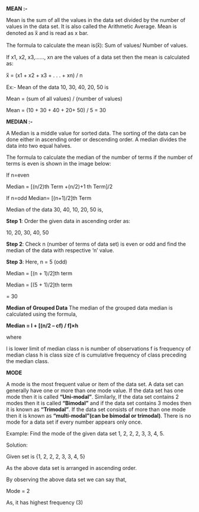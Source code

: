 **MEAN :-**

Mean is the sum of all the values in the data set divided by the number of values in the data set. It is also called the Arithmetic Average. Mean is denoted as x̅ and is read as x bar.

The formula to calculate the mean is(x̅): Sum of values/ Number of values. 

If x1, x2, x3,……, xn are the values of a data set then the mean is calculated as:

x̅ =  (x1 + x2 + x3 + . . . + xn) / n

Ex:- Mean of the data 10, 30, 40, 20, 50 is

Mean = (sum of all values) / (number of values)

Mean = (10 + 30 + 40 + 20+ 50) / 5 = 30

**MEDIAN :-**

A Median is a middle value for sorted data. The sorting of the data can be done either in ascending order or descending order. A median divides the data into two equal halves. 

The formula to calculate the median of the number of terms if the number of terms is even is shown in the image below:

If n=even

Median = [(n/2)th Term +(n/2)+1 th Term]/2

If n=odd
Median= [(n+1)/2]th Term

Median of the data 30, 40, 10, 20, 50 is,


**Step 1**: Order the given data in ascending order as:


10, 20, 30, 40, 50


**Step 2**: Check n (number of terms of data set) is even or odd and find the median of the data with respective ‘n’ value.


**Step 3**: Here, n = 5 (odd)


Median = [(n + 1)/2]th term


Median = [(5 + 1)/2]th term

= 30

**Median of Grouped Data**
The median of the grouped data median is calculated using the formula,


**Median = l + [(n/2 – cf) / f]×h**


where

l is lower limit of median class
n is number of observations
f is frequency of median class
h is class size
cf is cumulative frequency of class preceding the median class.

**MODE**

A mode is the most frequent value or item of the data set. A data set can generally have one or more than one mode value. If the data set has one mode then it is called **“Uni-modal”**. Similarly, If the data set contains 2 modes then it is called **“Bimodal”** and if the data set contains 3 modes then it is known as **“Trimodal”**. If the data set consists of more than one mode then it is known as **“multi-modal”(can be bimodal or trimodal)**. There is no mode for a data set if every number appears only once.

Example: Find the mode of the given data set 1, 2, 2, 2, 3, 3, 4, 5.

Solution:

Given set is {1, 2, 2, 2, 3, 3, 4, 5}

As the above data set is arranged in ascending order.

By observing the above data set we can say that,

Mode = 2

As, it has highest frequency (3)
